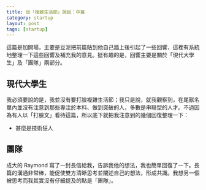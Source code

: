 ```yaml
---
title: 從「複雜生活節」說起：中篇
category: startup
layout: post
tags: [startup]
---
```

這篇是加開場，主要是豆泥把前篇貼到他自己牆上後引起了一些回響，這裡有系統地整理一下這些回響及補充我的意見。挺有趣的是，回響主要是關於「現代大學生」及「團隊」兩部分。

## 現代大學生
我必須要說的是，我並沒有要打臉複雜生活節；我只是說，就我觀察到，在尾獸名單內並沒有注意到那些專注於本科、做到突破的人，多數是串聯型的人才。不過因為有人以「打臉文」看待這篇，所以底下就把我注意到的幾個回復整理一下：


- 甚麼是技術狂人




## 團隊
成大的 Raymond 寫了一封長信給我，告訴我他的想法，我也簡單回復了一下。長篇的溝通非常棒，能促使雙方清晰思考並闡述自己的想法，形成共識。我想另一個被思考而我其實沒有仔細提及的點是「團隊」。


